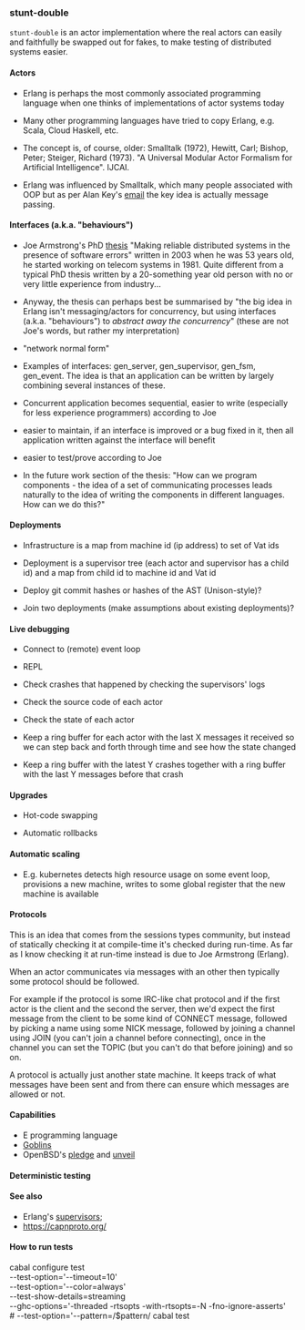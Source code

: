 ### stunt-double

`stunt-double` is an actor implementation where the real actors can easily and
faithfully be swapped out for fakes, to make testing of distributed systems
easier.

#### Actors

* Erlang is perhaps the most commonly associated programming language when one
  thinks of implementations of actor systems today

* Many other programming languages have tried to copy Erlang, e.g. Scala, Cloud
  Haskell, etc.

* The concept is, of course, older: Smalltalk (1972), Hewitt, Carl; Bishop,
  Peter; Steiger, Richard (1973). "A Universal Modular Actor Formalism for
  Artificial Intelligence". IJCAI.

* Erlang was influenced by Smalltalk, which many people associated with OOP but
  as per Alan Key's
  [email](http://lists.squeakfoundation.org/pipermail/squeak-dev/1998-October/017019.html)
  the key idea is actually message passing.

#### Interfaces (a.k.a. "behaviours")

* Joe Armstrong's PhD
  [thesis](https://erlang.org/download/armstrong_thesis_2003.pdf) "Making
  reliable distributed systems in the presence of software errors" written in
  2003 when he was 53 years old, he started working on telecom systems in 1981.
  Quite different from a typical PhD thesis written by a 20-something year old
  person with no or very little experience from industry...

* Anyway, the thesis can perhaps best be summarised by "the big idea in Erlang
  isn't messaging/actors for concurrency, but using interfaces (a.k.a.
  "behaviours") to *abstract away the concurrency*" (these are not Joe's words,
  but rather my interpretation)

* "network normal form"

* Examples of interfaces: gen_server, gen_supervisor, gen_fsm, gen_event. The
  idea is that an application can be written by largely combining several
  instances of these.

* Concurrent application becomes sequential, easier to write (especially for
  less experience programmers) according to Joe

* easier to maintain, if an interface is improved or a bug fixed in it, then all
  application written against the interface will benefit

* easier to test/prove according to Joe

* In the future work section of the thesis: "How can we program components - the
  idea of a set of communicating processes leads naturally to the idea of
  writing the components in different languages. How can we do this?"

#### Deployments

* Infrastructure is a map from machine id (ip address) to set of Vat ids

* Deployment is a supervisor tree (each actor and supervisor has a child id) and
  a map from child id to machine id and Vat id

* Deploy git commit hashes or hashes of the AST (Unison-style)?

* Join two deployments (make assumptions about existing deployments)?

#### Live debugging

* Connect to (remote) event loop
* REPL
* Check crashes that happened by checking the supervisors' logs
* Check the source code of each actor
* Check the state of each actor

* Keep a ring buffer for each actor with the last X messages it received so we
  can step back and forth through time and see how the state changed

* Keep a ring buffer with the latest Y crashes together with a ring buffer with
  the last Y messages before that crash

#### Upgrades

* Hot-code swapping

* Automatic rollbacks

#### Automatic scaling

* E.g. kubernetes detects high resource usage on some event loop, provisions a new machine, writes to some global register that the new machine is available

#### Protocols

This is an idea that comes from the sessions types community, but instead of
statically checking it at compile-time it's checked during run-time. As far as I
know checking it at run-time instead is due to Joe Armstrong (Erlang).

When an actor communicates via messages with an other then typically some
protocol should be followed.

For example if the protocol is some IRC-like chat protocol and if the first
actor is the client and the second the server, then we'd expect the first
message from the client to be some kind of CONNECT message, followed by picking
a name using some NICK message, followed by joining a channel using JOIN (you
can't join a channel before connecting), once in the channel you can set the
TOPIC (but you can't do that before joining) and so on.

A protocol is actually just another state machine. It keeps track of what
messages have been sent and from there can ensure which messages are allowed or
not.

#### Capabilities

* E programming language
* [Goblins](https://spritelyproject.org/#goblins)
* OpenBSD's [pledge](https://man.openbsd.org/pledge.2) and
  [unveil](https://man.openbsd.org/unveil.2)

#### Deterministic testing

#### See also

* Erlang's [supervisors](https://erlang.org/doc/man/supervisor.html);
* https://capnproto.org/

#### How to run tests

cabal configure test \
    --test-option='--timeout=10' \
    --test-option='--color=always' \
    --test-show-details=streaming \
    --ghc-options='-threaded -rtsopts -with-rtsopts=-N -fno-ignore-asserts' \
    # --test-option='--pattern=/$pattern/
cabal test
